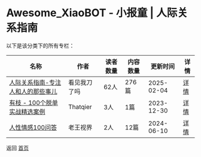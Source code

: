 # Awesome_XiaoBOT - 小报童 | 人际关系指南

以下是该分类下的所有专栏：

| 名称 | 作者 | 读者数量 | 内容数量 | 更新时间 | 详情 |
|------|------|----------|----------|----------|------|
| [人际关系指南-专注人和人的那些事儿](https://xiaobot.net/p/KJWDLM?refer=0b133df9-27dc-423b-8101-639049001c13) | 看见我刀了吗 | 62人 | 276篇 |  2025-02-04 | [详情](../data/KJWDLM.md) |
| [有枝 - 100个脱单实战精选案例](https://xiaobot.net/p/youzhi?refer=0b133df9-27dc-423b-8101-639049001c13) | Thatqier | 3人 | 1篇 |  2023-12-30 | [详情](../data/youzhi.md) |
| [人性情感100问答](https://xiaobot.net/p/rxqgwd100?refer=0b133df9-27dc-423b-8101-639049001c13) | 老王视界 | 2人 | 12篇 |  2024-06-10 | [详情](../data/rxqgwd100.md) |


返回 [首页](../README.md)
